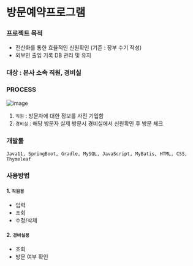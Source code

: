 # 방문예약프로그램

### 프로젝트 목적
- 전산화를 통한 효율적인 신원확인 (기존 : 장부 수기 작성)
- 외부인 출입 기록 DB 관리 및 유지

### 대상 : 본사 소속 직원, 경비실

### PROCESS 
![image](https://github.com/Kohaneul/ReservationProgram_final/assets/96707563/387731ca-9e3e-45a8-80e9-825a1c6de723)

1. `직원` : 방문자에 대한 정보를 사전 기입함
2. `경비실` : 해당 방문자 실제 방문시 경비실에서 신원확인 후 방문 체크

### 개발툴 
`Java11, SpringBoot, Gradle, MySQL, JavaScript, MyBatis, HTML, CSS, Thymeleaf`

### 사용방법  
#### 1. `직원용`
- 입력
- 조회
- 수정/삭제
#### 2. `경비실용`
- 조회
- 방문 여부 확인
